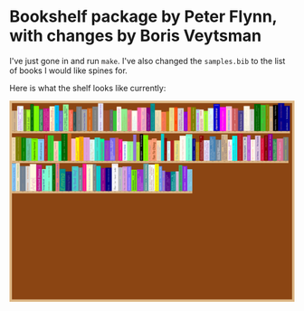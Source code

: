 # Bookshelf package by Peter Flynn, with changes by Boris Veytsman

I've just gone in and run `make`. I've also changed the `samples.bib` to the list of books I would like spines for.

Here is what the shelf looks like currently:

![shelf](doc/bookshelf.svg)
